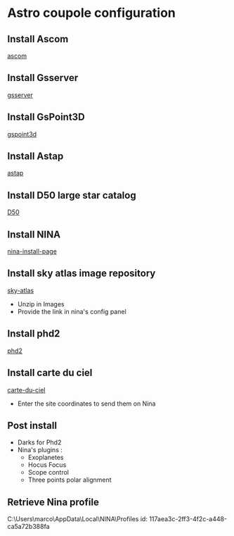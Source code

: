 # Astro coupole configuration

## Install Ascom
[ascom](https://ascom-standards.org/)

## Install Gsserver
[gsserver](https://greenswamp.org/?page_id=834)

## Install GsPoint3D
[gspoint3d](https://greenswamp.org/?page_id=834)

## Install Astap
[astap](https://www.hnsky.org/astap.htm)

## Install D50 large star catalog
[D50](https://www.hnsky.org/astap.htm)

## Install NINA
[nina-install-page](https://nighttime-imaging.eu/download/)

## Install sky atlas image repository
[sky-atlas](https://nighttime-imaging.eu/download/)
- Unzip in Images
- Provide the link in nina's config panel

## Install phd2
[phd2](https://openphdguiding.org/development-snapshots/)

## Install carte du ciel
[carte-du-ciel](https://www.ap-i.net/skychart/fr/download)
- Enter the site coordinates to send them on Nina

## Post install
- Darks for Phd2
- Nina's plugins :
  - Exoplanetes
  - Hocus Focus
  - Scope control
  - Three points polar alignment

## Retrieve Nina profile
C:\Users\marco\AppData\Local\NINA\Profiles
id: 117aea3c-2ff3-4f2c-a448-ca5a72b388fa


